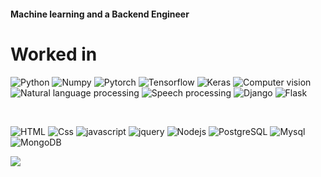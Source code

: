 
####  Machine learning and a Backend Engineer



<h1>Worked in</h1>
<p>
  <img alt="Python" src="https://img.shields.io/badge/Python-DD0031?logo=python&logoColor=white&style=flat" />
  <img alt="Numpy" src="https://img.shields.io/badge/Numpy-E34F26?logo=numpy&logoColor=green&style=flat" />
  <img alt="Pytorch" src="https://img.shields.io/badge/Pytorch-336791?logo=pytorch&logoColor=purple&style=flat" />
  <img alt="Tensorflow" src="https://img.shields.io/badge/Tensorflow-F7DF1E?logo=tensorflow&logoColor=yellow&style=flat" />
  <img alt="Keras" src="https://img.shields.io/badge/Keras-DD0031?logo=keras&logoColor=red&style=flat" />
  <img alt="Computer vision" src="https://img.shields.io/badge/Computer Vision-3178C6?logo=computervision&logoColor=white&style=flat" />
  <img alt="Natural language processing" src="https://img.shields.io/badge/Natural language processing-3178C6?logo=computervision&logoColor=green&style=flat" />
  <img alt="Speech processing" src="https://img.shields.io/badge/speech processing-CC6699?logo=computervision&logoColor=grey&style=flat" />

  <img alt="Django" src="https://img.shields.io/badge/Django-61DAFB?logo=django&logoColor=white&style=flat" />
  <img alt="Flask" src="https://img.shields.io/badge/Flask-F7DF1E?logo=flask&logoColor=white&style=flat" />
 </p>
 <br>
  <p>

  <img alt="HTML" src="https://img.shields.io/badge/HTML-E34F26?logo=html5&logoColor=white&style=flat" />
  <img alt="Css" src="https://img.shields.io/badge/CSS-1572B6?logo=css3&logoColor=white&style=flat" />  
  <img alt="javascript" src="https://img.shields.io/badge/javascript-CC6699?logo=javascript&logoColor=white&style=flat" />
  <img alt="jquery" src="https://img.shields.io/badge/jquery-CC6699?logo=jquery&logoColor=white&style=flat" />
  <img alt="Nodejs" src="https://img.shields.io/badge/Node.js-339933?logo=node.js&logoColor=white&style=flat" />
  <img alt="PostgreSQL" src="https://img.shields.io/badge/PostgreSQL-336791?logo=postgresql&logoColor=white&style=flat" />
  <img alt="Mysql" src="https://img.shields.io/badge/Mysql-336791?logo=mysql&logoColor=white&style=flat" />
  <img alt="MongoDB" src="https://img.shields.io/badge/MongoDB-47A248?logo=mongodb&logoColor=white&style=flat" /></p>
  



  
  
  <img src="https://github-readme-stats.vercel.app/api?username=mitran27&count_private=true&theme=radical&show_icons=true" />






